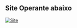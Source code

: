 ## Site Operante abaixo
[![Site](https://img.shields.io/badge/website-000000?style=for-the-badge&logo=About.me&logoColor=white)](https://becoffeecaravelas.com.br/)
